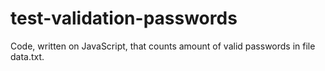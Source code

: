 # test-validation-passwords
Code, written on JavaScript, that counts amount of valid passwords in file data.txt. 
